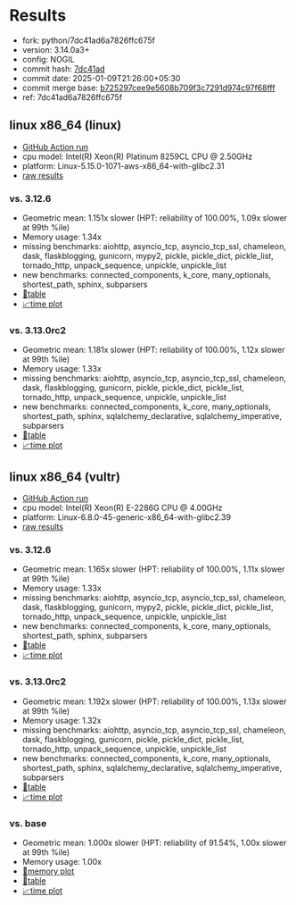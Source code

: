 # Results

- fork: python/7dc41ad6a7826ffc675f
- version: 3.14.0a3+
- config: NOGIL
- commit hash: [7dc41ad](https://github.com/python/cpython/commit/7dc41ad)
- commit date: 2025-01-09T21:26:00+05:30
- commit merge base: [b725297cee9e5608b709f3c7291d974c97f68fff](https://github.com/python/cpython/commit/b725297cee9e5608b709f3c7291d974c97f68fff)
- ref: 7dc41ad6a7826ffc675f

## linux x86_64 (linux)

- [GitHub Action run](https://github.com/facebookexperimental/free-threading-benchmarking/actions/runs/12738766432)
- cpu model: Intel(R) Xeon(R) Platinum 8259CL CPU @ 2.50GHz
- platform: Linux-5.15.0-1071-aws-x86_64-with-glibc2.31
- [raw results](bm-20250109-linux-x86_64-python-7dc41ad6a7826ffc675f-3.14.0a3%2B-7dc41ad.json)

### vs. 3.12.6

- Geometric mean: 1.151x slower (HPT: reliability of 100.00%, 1.09x slower at 99th %ile)
- Memory usage: 1.34x
- missing benchmarks: aiohttp, asyncio_tcp, asyncio_tcp_ssl, chameleon, dask, flaskblogging, gunicorn, mypy2, pickle, pickle_dict, pickle_list, tornado_http, unpack_sequence, unpickle, unpickle_list
- new benchmarks: connected_components, k_core, many_optionals, shortest_path, sphinx, subparsers
- [📄table](bm-20250109-linux-x86_64-python-7dc41ad6a7826ffc675f-3.14.0a3%2B-7dc41ad-vs-3.12.6.md)
- [📈time plot](bm-20250109-linux-x86_64-python-7dc41ad6a7826ffc675f-3.14.0a3%2B-7dc41ad-vs-3.12.6.svg)

### vs. 3.13.0rc2

- Geometric mean: 1.181x slower (HPT: reliability of 100.00%, 1.12x slower at 99th %ile)
- Memory usage: 1.33x
- missing benchmarks: aiohttp, asyncio_tcp, asyncio_tcp_ssl, chameleon, dask, flaskblogging, gunicorn, pickle, pickle_dict, pickle_list, tornado_http, unpack_sequence, unpickle, unpickle_list
- new benchmarks: connected_components, k_core, many_optionals, shortest_path, sphinx, sqlalchemy_declarative, sqlalchemy_imperative, subparsers
- [📄table](bm-20250109-linux-x86_64-python-7dc41ad6a7826ffc675f-3.14.0a3%2B-7dc41ad-vs-3.13.0rc2.md)
- [📈time plot](bm-20250109-linux-x86_64-python-7dc41ad6a7826ffc675f-3.14.0a3%2B-7dc41ad-vs-3.13.0rc2.svg)

## linux x86_64 (vultr)

- [GitHub Action run](https://github.com/facebookexperimental/free-threading-benchmarking/actions/runs/12748383082)
- cpu model: Intel(R) Xeon(R) E-2286G CPU @ 4.00GHz
- platform: Linux-6.8.0-45-generic-x86_64-with-glibc2.39
- [raw results](bm-20250109-vultr-x86_64-python-7dc41ad6a7826ffc675f-3.14.0a3%2B-7dc41ad.json)

### vs. 3.12.6

- Geometric mean: 1.165x slower (HPT: reliability of 100.00%, 1.11x slower at 99th %ile)
- Memory usage: 1.33x
- missing benchmarks: aiohttp, asyncio_tcp, asyncio_tcp_ssl, chameleon, dask, flaskblogging, gunicorn, mypy2, pickle, pickle_dict, pickle_list, tornado_http, unpack_sequence, unpickle, unpickle_list
- new benchmarks: connected_components, k_core, many_optionals, shortest_path, sphinx, subparsers
- [📄table](bm-20250109-vultr-x86_64-python-7dc41ad6a7826ffc675f-3.14.0a3%2B-7dc41ad-vs-3.12.6.md)
- [📈time plot](bm-20250109-vultr-x86_64-python-7dc41ad6a7826ffc675f-3.14.0a3%2B-7dc41ad-vs-3.12.6.svg)

### vs. 3.13.0rc2

- Geometric mean: 1.192x slower (HPT: reliability of 100.00%, 1.13x slower at 99th %ile)
- Memory usage: 1.32x
- missing benchmarks: aiohttp, asyncio_tcp, asyncio_tcp_ssl, chameleon, dask, flaskblogging, gunicorn, pickle, pickle_dict, pickle_list, tornado_http, unpack_sequence, unpickle, unpickle_list
- new benchmarks: connected_components, k_core, many_optionals, shortest_path, sphinx, sqlalchemy_declarative, sqlalchemy_imperative, subparsers
- [📄table](bm-20250109-vultr-x86_64-python-7dc41ad6a7826ffc675f-3.14.0a3%2B-7dc41ad-vs-3.13.0rc2.md)
- [📈time plot](bm-20250109-vultr-x86_64-python-7dc41ad6a7826ffc675f-3.14.0a3%2B-7dc41ad-vs-3.13.0rc2.svg)

### vs. base

- Geometric mean: 1.000x slower (HPT: reliability of 91.54%, 1.00x slower at 99th %ile)
- Memory usage: 1.00x
- [🧠memory plot](bm-20250109-vultr-x86_64-python-7dc41ad6a7826ffc675f-3.14.0a3%2B-7dc41ad-vs-base-mem.svg)
- [📄table](bm-20250109-vultr-x86_64-python-7dc41ad6a7826ffc675f-3.14.0a3%2B-7dc41ad-vs-base.md)
- [📈time plot](bm-20250109-vultr-x86_64-python-7dc41ad6a7826ffc675f-3.14.0a3%2B-7dc41ad-vs-base.svg)

